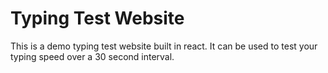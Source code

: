 # Typing Test Website
This is a demo typing test website built in react.
It can be used to test your typing speed over a 30 second interval.

